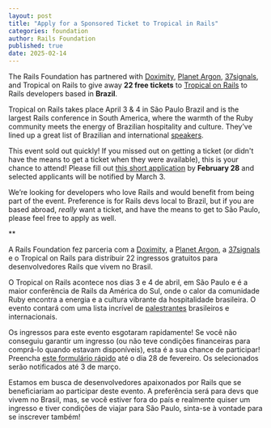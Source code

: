 ```yaml
---
layout: post
title: "Apply for a Sponsored Ticket to Tropical in Rails"
categories: foundation
author: Rails Foundation
published: true
date: 2025-02-14
---
```


The Rails Foundation has partnered with <a href="https://www.doximity.com/">Doximity</a>, <a href="https://www.planetargon.com/">Planet Argon</a>, <a href="https://37signals.com/">37signals</a>, and Tropical on Rails to give away **22 free tickets** to <a href="https://www.tropicalonrails.com/en/">Tropical on Rails</a> to Rails developers based in **Brazil**.

Tropical on Rails takes place April 3 & 4 in São Paulo Brazil and is the largest Rails conference in South America, where the warmth of the Ruby community meets the energy of Brazilian hospitality and culture. They’ve lined up a great list of Brazilian and international <a href="https://www.tropicalonrails.com/en/#palestrantes">speakers</a>.

This event sold out quickly! If you missed out on getting a ticket (or didn't have the means to get a ticket when they were available), this is your chance to attend! Please fill out <a href="https://docs.google.com/forms/d/e/1FAIpQLSekc6CiI-8L2u9ejo-Gy420AYPBv-H8pPg_08oNlgiSrlxSoQ/viewform">this short application</a> by **February 28** and selected applicants will be notified by March 3.

We’re looking for developers who love Rails and would benefit from being part of the event. Preference is for Rails devs local to Brazil, but if you are based abroad, _really_ want a ticket, and have the means to get to São Paulo, please feel free to apply as well. 

**

A Rails Foundation fez parceria com a <a href="https://www.doximity.com/">Doximity</a>, a <a href="https://www.planetargon.com/">Planet Argon</a>, a <a href="https://37signals.com/">37signals</a> e o Tropical on Rails para distribuir 22 ingressos gratuitos para desenvolvedores Rails que vivem no Brasil.

O Tropical on Rails acontece nos dias 3 e 4 de abril, em São Paulo e é a maior conferência de Rails da América do Sul, onde o calor da comunidade Ruby encontra a energia e a cultura vibrante da hospitalidade brasileira. O evento contará com uma lista incrível de <a href="https://www.tropicalonrails.com/en/#palestrantes">palestrantes</a> brasileiros e internacionais.

Os ingressos para este evento esgotaram rapidamente! Se você não conseguiu garantir um ingresso (ou não teve condições financeiras para comprá-lo quando estavam disponíveis), esta é a sua chance de participar! Preencha <a href="https://docs.google.com/forms/d/e/1FAIpQLSekc6CiI-8L2u9ejo-Gy420AYPBv-H8pPg_08oNlgiSrlxSoQ/viewform">este formulário rápido</a> até o dia 28 de fevereiro. Os selecionados serão notificados até 3 de março.

Estamos em busca de desenvolvedores apaixonados por Rails que se beneficiariam ao participar deste evento. A preferência será para devs que vivem no Brasil, mas, se você estiver fora do país e realmente quiser um ingresso e tiver condições de viajar para São Paulo, sinta-se à vontade para se inscrever também!
